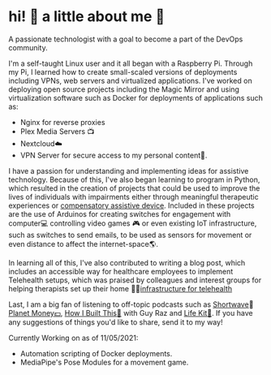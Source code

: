 # hi! :wave: a little about me :boy:
A passionate technologist with a goal to become a part of the DevOps community.

I'm a self-taught Linux user and it all began with a Raspberry Pi. Through my Pi, I learned how to create small-scaled versions of deployments including VPNs, web servers and virtualized applications. I've worked on deploying open source projects including the Magic Mirror and using virtualization software such as Docker for deployments of applications such as:

- Nginx for reverse proxies
- Plex Media Servers :tv:
- Nextcloud:cloud:
- VPN Server for secure access to my personal content:closed_lock_with_key:.

I have a passion for understanding and implementing ideas for assistive technology. Because of this, I've also began learning to program in Python, which resulted in the creation of projects that could be used to improve the lives of individuals with impairments either through meaningful therapeutic experiences or [compensatory assistive device](https://github.com/kawangwong/handtracking_mouse). Included in these projects are the use of Arduinos for creating switches for engagement with computer:computer: controlling video games :video_game: or even existing IoT infrastructure, such as switches to send emails, to be used as sensors for movement or even distance to affect the internet-space🌎.

In learning all of this, I've also contributed to writing a blog post, which includes an accessible way for healthcare employees to implement Telehealth setups, which was praised by colleagues and interest groups for helping therapists set up their home 👨‍⚕️[infrastructure for telehealth](https://otvijay.com/2020/08/23/comprehensive-guide-to-setup-for-telehealth/)

Last, I am a big fan of listening to off-topic podcasts such as [Shortwave](https://www.npr.org/podcasts/510351/short-wave)🧪 [Planet Money:dollar:](https://www.npr.org/podcasts/510289/planet-money/), [How I Built This:hammer:](https://www.npr.org/podcasts/510313/how-i-built-this) with Guy Raz and [Life Kit:school_satchel:](https://www.npr.org/lifekit). If you have any suggestions of things you'd like to share, send it to my way!


Currently Working on as of 11/05/2021:

- Automation scripting of Docker deployments.
- MediaPipe's Pose Modules for a movement game.
